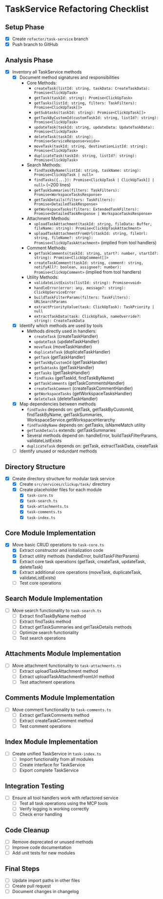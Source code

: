 # TaskService Refactoring Checklist

## Setup Phase
- [x] Create `refactor/task-service` branch
- [x] Push branch to GitHub

## Analysis Phase
- [x] Inventory all TaskService methods
  - [x] Document method signatures and responsibilities
    - Core Methods:
      - `createTask(listId: string, taskData: CreateTaskData): Promise<ClickUpTask>`
      - `getTask(taskId: string): Promise<ClickUpTask>`
      - `getTasks(listId: string, filters: TaskFilters): Promise<ClickUpTask[]>`
      - `getSubtasks(taskId: string): Promise<ClickUpTask[]>`
      - `getTaskByCustomId(customTaskId: string, listId?: string): Promise<ClickUpTask>`
      - `updateTask(taskId: string, updateData: UpdateTaskData): Promise<ClickUpTask>`
      - `deleteTask(taskId: string): Promise<ServiceResponse<void>>`
      - `moveTask(taskId: string, destinationListId: string): Promise<ClickUpTask>`
      - `duplicateTask(taskId: string, listId?: string): Promise<ClickUpTask>`
    - Search Methods:
      - `findTaskByName(listId: string, taskName: string): Promise<ClickUpTask | null>`
      - `findTasks({...}): Promise<ClickUpTask | ClickUpTask[] | null>` (~200 lines)
      - `getTaskSummaries(filters: TaskFilters): Promise<WorkspaceTasksResponse>`
      - `getTaskDetails(filters: TaskFilters): Promise<DetailedTaskResponse>`
      - `getWorkspaceTasks(filters: ExtendedTaskFilters): Promise<DetailedTaskResponse | WorkspaceTasksResponse>`
    - Attachment Methods:
      - `uploadTaskAttachment(taskId: string, fileData: Buffer, fileName: string): Promise<ClickUpTaskAttachment>`
      - `uploadTaskAttachmentFromUrl(taskId: string, fileUrl: string, fileName?: string): Promise<ClickUpTaskAttachment>` (implied from tool handlers)
    - Comment Methods:
      - `getTaskComments(taskId: string, start?: number, startId?: string): Promise<ClickUpComment[]>`
      - `createTaskComment(taskId: string, comment: string, notifyAll?: boolean, assignee?: number): Promise<ClickUpComment>` (implied from tool handlers)
    - Utility Methods:
      - `validateListExists(listId: string): Promise<void>`
      - `handleError(error: any, message?: string): ClickUpServiceError`
      - `buildTaskFilterParams(filters: TaskFilters): URLSearchParams`
      - `extractPriorityValue(task: ClickUpTask): TaskPriority | null`
      - `extractTaskData(task: ClickUpTask, nameOverride?: string): CreateTaskData`
  - [x] Identify which methods are used by tools
    - Methods directly used in handlers:
      - `createTask` (createTaskHandler)
      - `updateTask` (updateTaskHandler)
      - `moveTask` (moveTaskHandler)
      - `duplicateTask` (duplicateTaskHandler)
      - `getTask` (getTaskHandler)
      - `getTaskByCustomId` (getTaskHandler)
      - `getSubtasks` (getTaskHandler)
      - `getTasks` (getTasksHandler)
      - `findTasks` (getTaskId, findTaskByName)
      - `getTaskComments` (getTaskCommentsHandler)
      - `createTaskComment` (createTaskCommentHandler)
      - `getWorkspaceTasks` (getWorkspaceTasksHandler)
      - `deleteTask` (deleteTaskHandler)
  - [x] Map dependencies between methods
    - `findTasks` depends on: getTask, getTaskByCustomId, findTaskByName, getTaskSummaries, WorkspaceService.getWorkspaceHierarchy
    - `findTaskByName` depends on: getTasks, isNameMatch utility
    - `getTaskDetails` extends: getTaskSummaries
    - Several methods depend on: handleError, buildTaskFilterParams, validateListExists
    - `duplicateTask` depends on: getTask, extractTaskData, createTask
  - [ ] Identify unused or redundant methods

## Directory Structure
- [x] Create directory structure for modular task service
  - [x] Create `src/services/clickup/task/` directory
  - [x] Create placeholder files for each module
    - [x] `task-core.ts`
    - [x] `task-search.ts` 
    - [x] `task-attachments.ts`
    - [x] `task-comments.ts`
    - [x] `task-index.ts`

## Core Module Implementation
- [x] Move basic CRUD operations to `task-core.ts`
  - [x] Extract constructor and initialization code
  - [x] Extract utility methods (handleError, buildTaskFilterParams)
  - [x] Extract core task operations (getTask, createTask, updateTask, deleteTask)
  - [x] Extract additional core operations (moveTask, duplicateTask, validateListExists)
  - [ ] Test core operations

## Search Module Implementation
- [ ] Move search functionality to `task-search.ts`
  - [ ] Extract findTaskByName method
  - [ ] Extract findTasks method
  - [ ] Extract getTaskSummaries and getTaskDetails methods
  - [ ] Optimize search functionality
  - [ ] Test search operations

## Attachments Module Implementation
- [ ] Move attachment functionality to `task-attachments.ts`
  - [ ] Extract uploadTaskAttachment method
  - [ ] Extract uploadTaskAttachmentFromUrl method
  - [ ] Test attachment operations

## Comments Module Implementation
- [ ] Move comment functionality to `task-comments.ts`
  - [ ] Extract getTaskComments method
  - [ ] Extract createTaskComment method
  - [ ] Test comment operations

## Index Module Implementation
- [ ] Create unified TaskService in `task-index.ts`
  - [ ] Import functionality from all modules
  - [ ] Create interface for TaskService
  - [ ] Export complete TaskService

## Integration Testing
- [ ] Ensure all tool handlers work with refactored service
  - [ ] Test all task operations using the MCP tools
  - [ ] Verify logging is working correctly
  - [ ] Check error handling

## Code Cleanup
- [ ] Remove deprecated or unused methods
- [ ] Improve code documentation
- [ ] Add unit tests for new modules

## Final Steps
- [ ] Update import paths in other files
- [ ] Create pull request
- [ ] Document changes in changelog
